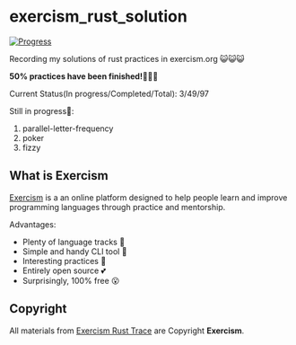 # exercism_rust_solution

[![Progress](https://img.shields.io/badge/Progress-50%25-brightgreen)]()

Recording my solutions of rust practices in exercism.org 😺😺😺

**50% practices have been finished!**🥳🥳🥳

Current Status(In progress/Completed/Total): 3/49/97

Still in progress👷:

1. parallel-letter-frequency
2. poker
3. fizzy

## What is Exercism

[Exercism](https://exercism.org/tracks/rust) is a an online platform designed to help people learn and improve programming languages through practice and mentorship.

Advantages:
- Plenty of language tracks 🎯
- Simple and handy CLI tool 🧰
- Interesting practices 🥰
- Entirely open source 💕
- Surprisingly, 100% free 😮

## Copyright

All materials from [Exercism Rust Trace](https://exercism.org/tracks/rust) are Copyright **Exercism**.